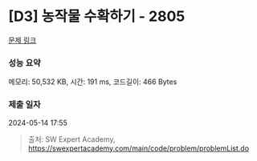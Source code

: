 # [D3] 농작물 수확하기 - 2805 

[문제 링크](https://swexpertacademy.com/main/code/problem/problemDetail.do?contestProbId=AV7GLXqKAWYDFAXB) 

### 성능 요약

메모리: 50,532 KB, 시간: 191 ms, 코드길이: 466 Bytes

### 제출 일자

2024-05-14 17:55



> 출처: SW Expert Academy, https://swexpertacademy.com/main/code/problem/problemList.do